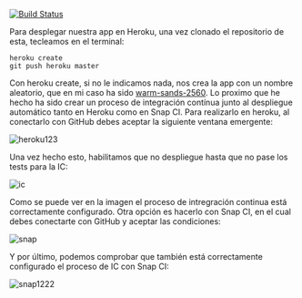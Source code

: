 [![Build Status](https://snap-ci.com/pedrogazquez/appBares/branch/master/build_image)](https://snap-ci.com/pedrogazquez/appBares/branch/master)

Para desplegar nuestra app en Heroku, una vez clonado el repositorio de esta, tecleamos en el terminal:
```
heroku create
git push heroku master
```
Con heroku create, si no le indicamos nada, nos crea la app con un nombre aleatorio, que en mi caso ha sido [warm-sands-2560](https://warm-sands-2560.herokuapp.com/).
Lo proximo que he hecho ha sido crear un proceso de integración contínua junto al despliegue automático tanto en Heroku como en Snap CI. Para realizarlo en heroku, al conectarlo con GitHub debes aceptar la siguiente ventana emergente:

![heroku123](http://i1042.photobucket.com/albums/b422/Pedro_Gazquez_Navarrete/Captura%20de%20pantalla%20de%202015-11-16%20005315_zpssvdmjoei.png)

Una vez hecho esto, habilitamos que no despliegue hasta que no pase los tests para la IC:

![ic](http://i1042.photobucket.com/albums/b422/Pedro_Gazquez_Navarrete/Captura%20de%20pantalla%20de%202015-11-16%20005451_zpsca57kxdz.png)

Como se puede ver en la imagen el proceso de intregración continua está correctamente configurado.
Otra opción es hacerlo con Snap CI, en el cual debes conectarte con GitHub y aceptar las condiciones:

![snap](http://i1042.photobucket.com/albums/b422/Pedro_Gazquez_Navarrete/Captura%20de%20pantalla%20de%202015-11-16%20003846_zpspefwdnws.png)

Y por último, podemos comprobar que también está correctamente configurado el proceso de IC con Snap CI:

![snap1222](http://i1042.photobucket.com/albums/b422/Pedro_Gazquez_Navarrete/Captura%20de%20pantalla%20de%202015-11-16%20004423_zpsqfhzcdku.png)
